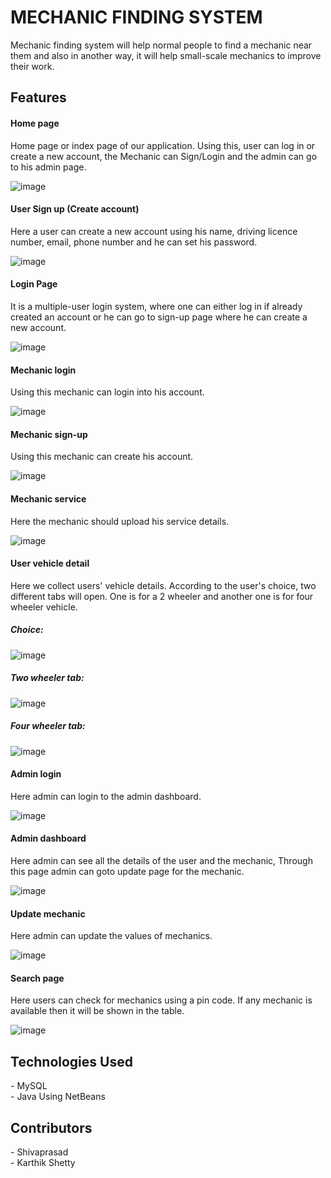 <h1>MECHANIC FINDING SYSTEM</h1>
Mechanic finding system will help normal people to find a mechanic near them and also in another way, it will help small-scale mechanics to improve their work.

<h2>Features</h2>
<h4>Home page</h4>
	Home page or index page of our application. Using this, user can log in or create a new account, the Mechanic can Sign/Login and the admin can go to his admin page.
 
 ![image](https://github.com/shivaprasad-kulal/MECHANIC-FINDING-SYSTEM/assets/57038598/1c270050-5eb2-4e2a-acce-ead5c65ce04f)
 

 
<h4>User Sign up (Create account) </h4>
 
Here a user can create a new account using his name, driving licence number, email, phone number and he can set his password.

![image](https://github.com/shivaprasad-kulal/MECHANIC-FINDING-SYSTEM/assets/57038598/1199803f-9182-406b-b239-348e66e45284)


<h4>Login Page</h4>

It is a multiple-user login system, where one can either log in if already created an account or he can go to sign-up page where he can create a new account.

![image](https://github.com/shivaprasad-kulal/MECHANIC-FINDING-SYSTEM/assets/57038598/7affaa5d-f43d-4c0c-bdf7-6ac6f544da4b)

 
<h4>Mechanic login</h4>

Using this mechanic can login into his account.

![image](https://github.com/shivaprasad-kulal/MECHANIC-FINDING-SYSTEM/assets/57038598/ca017a74-2504-46ec-8c83-fdd32c113ab5)

 
<h4>Mechanic sign-up</h4>

Using this mechanic can create his account.

 ![image](https://github.com/shivaprasad-kulal/MECHANIC-FINDING-SYSTEM/assets/57038598/f041cc9b-97f9-4a9c-8972-5bce18bfbf39)

 
 
<h4>Mechanic service</h4>

Here the mechanic should upload his service details.

 ![image](https://github.com/shivaprasad-kulal/MECHANIC-FINDING-SYSTEM/assets/57038598/7da8c494-4e80-42b3-9a7f-d50dc445f6b2)

 
<h4>User vehicle detail</h4>

Here we collect users' vehicle details. According to the user's choice, two different tabs will open. One is for a 2 wheeler and another one is for four wheeler vehicle.

<h5>Choice:</h5>

 ![image](https://github.com/shivaprasad-kulal/MECHANIC-FINDING-SYSTEM/assets/57038598/087b428b-5708-466b-97f4-24375663f0bf)

<h5>Two wheeler tab:</h5>
 
 ![image](https://github.com/shivaprasad-kulal/MECHANIC-FINDING-SYSTEM/assets/57038598/29b5df93-4de6-4955-89fd-fd078cac40c3)

<h5>Four wheeler tab:</h5>

![image](https://github.com/shivaprasad-kulal/MECHANIC-FINDING-SYSTEM/assets/57038598/71b7ed04-e59c-403f-95d2-afe34bfe4859)

 
<h4>Admin login</h4>

Here admin can login to the admin dashboard.

![image](https://github.com/shivaprasad-kulal/MECHANIC-FINDING-SYSTEM/assets/57038598/a1829c74-de03-4336-bf72-dbd1c56c0960)

<h4>Admin dashboard</h4>

Here admin can see all the details of the user and the mechanic, Through this page admin can goto update page for the mechanic.
 
 ![image](https://github.com/shivaprasad-kulal/MECHANIC-FINDING-SYSTEM/assets/57038598/355d06e1-f6a7-4710-83b0-3cedf982b986)

  
<h4>Update mechanic</h4>

Here admin can update the values of mechanics.

 ![image](https://github.com/shivaprasad-kulal/MECHANIC-FINDING-SYSTEM/assets/57038598/daa8bad4-772c-48a2-b38b-110683d6f60a)

 
<h4>Search page</h4>

Here users can check for mechanics using a pin code. If any mechanic is available then it will be shown in the table.

![image](https://github.com/shivaprasad-kulal/MECHANIC-FINDING-SYSTEM/assets/57038598/66dbfa1f-fcc0-428e-9d31-ba368b9e1a86)

<h2>Technologies Used</h2>
- MySQL<br>
- Java Using NetBeans<br>

<h2>Contributors</h2>
- Shivaprasad<br>
- Karthik Shetty<br>
